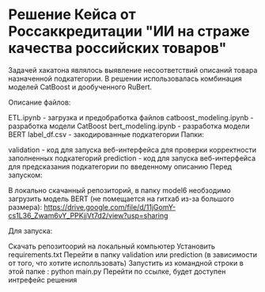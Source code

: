# Решение Кейса от Россаккредитации "ИИ на страже качества российских товаров"

Задачей хакатона являлось выявление несоответствий описаний товара назначенной подкатегории. В решении использовалась комбинация моделей CatBoost и дообученного RuBert.

Описание файлов:

ETL.ipynb - загрузка и предобработка файлов
catboost_modeling.ipynb - разработка модели CatBoost
bert_modeling.ipynb - разработка модели BERT
label_df.csv - закодированные подкатегории
Папки:

validation - код для запуска веб-интерфейса для проверки корректности заполненных подкатегорий
prediction - код для запуска веб-интерфейса для предсказания подкатегории по введенному описанию
Перед запуском:

В локально скачанный репозиторий, в папку model6 необзодимо загрузить модель BERT (не помещается на гитхаб из-за большого размера): https://drive.google.com/file/d/11jGomY-cs1L36_Zwam6vY_PPKjjVt7d2/view?usp=sharing

Для запуска:

Скачать репозитоорий на локальный компьютер
Установить requirements.txt
Перейти в папку validation или prediction (в зависимости от того, что хотите исполльзовать)
Запустить из командной строки в этой папке : python main.py
Перейти по ссылке, будет доступен интрефейс решения

